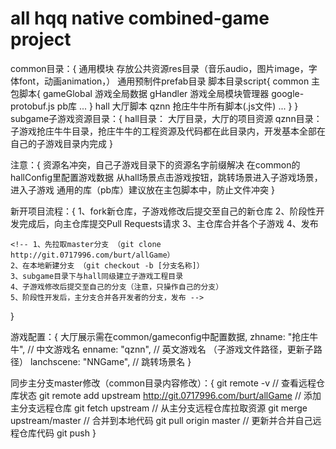 # all hqq native combined-game project
common目录：{
	通用模块
	存放公共资源res目录（音乐audio，图片image，字体font，动画animation，）
	通用预制件prefab目录
	脚本目录script{
		common 主包脚本{
			gameGlobal 游戏全局数据
			gHandler 游戏全局模块管理器
			google-protobuf.js pb库
			...
		}
		hall 大厅脚本
		qznn 抢庄牛牛所有脚本(.js文件)
		...
	}
}
subgame子游戏资源目录：{
	hall目录：
		大厅目录，大厅的项目资源
	qznn目录：
		子游戏抢庄牛牛目录，抢庄牛牛的工程资源及代码都在此目录内，开发基本全部在自己的子游戏目录内完成
}

注意：{
	资源名冲突，自己子游戏目录下的资源名字前缀解决
	在common的hallConfig里配置游戏数据
	从hall场景点击游戏按钮，跳转场景进入子游戏场景，进入子游戏
	通用的库（pb库）建议放在主包脚本中，防止文件冲突
}

新开项目流程：{
	1、fork新仓库，子游戏修改后提交至自己的新仓库
	2、阶段性开发完成后，向主仓库提交Pull Requests请求
	3、主仓库合并各个子游戏
	4、发布

	<!-- 1、先拉取master分支 （git clone http://git.0717996.com/burt/allGame）
	2、在本地新建分支 （git checkout -b [分支名称]）
	3、subgame目录下与hall同级建立子游戏工程目录
	4、子游戏修改后提交至自己的分支（注意，只操作自己的分支）
	5、阶段性开发后，主分支合并各开发者的分支，发布 -->
}

游戏配置：{
	大厅展示需在common/gameconfig中配置数据,
	zhname: "抢庄牛牛", // 中文游戏名
    enname: "qznn", // 英文游戏名 （子游戏文件路径，更新子路径）
    lanchscene: "NNGame", // 跳转场景名
}

同步主分支master修改（common目录内容修改）：{
	git remote -v // 查看远程仓库状态
	git remote add upstream http://git.0717996.com/burt/allGame // 添加主分支远程仓库
	git fetch upstream // 从主分支远程仓库拉取资源
	git merge upstream/master // 合并到本地代码
	git pull origin master // 更新并合并自己远程仓库代码
	git push 
}



